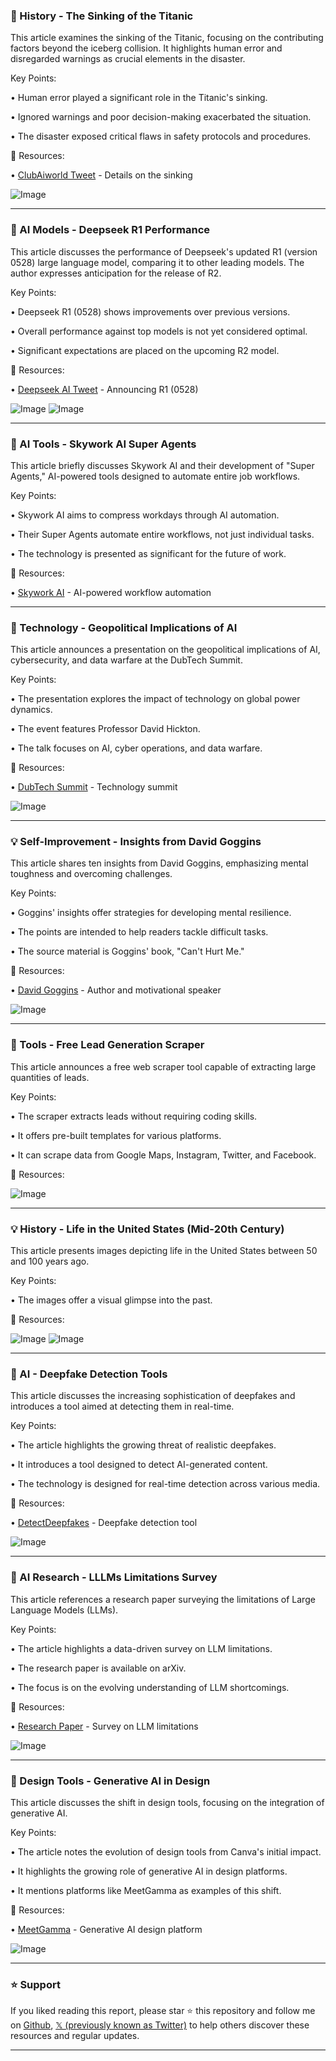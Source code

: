 ### 🚢 History - The Sinking of the Titanic

This article examines the sinking of the Titanic, focusing on the contributing factors beyond the iceberg collision.  It highlights human error and disregarded warnings as crucial elements in the disaster.

Key Points:

• Human error played a significant role in the Titanic's sinking.


• Ignored warnings and poor decision-making exacerbated the situation.


• The disaster exposed critical flaws in safety protocols and procedures.


🔗 Resources:

• [ClubAiworld Tweet](https://x.com/ClubAiworld/status/1927095066457239848) -  Details on the sinking


![Image](https://pbs.twimg.com/media/GsEcu-maUAMvnke?format=png&name=small)


---
### 🤖 AI Models - Deepseek R1 Performance

This article discusses the performance of Deepseek's updated R1 (version 0528) large language model, comparing it to other leading models.  The author expresses anticipation for the release of R2.

Key Points:

• Deepseek R1 (0528) shows improvements over previous versions.


•  Overall performance against top models is not yet considered optimal.


•  Significant expectations are placed on the upcoming R2 model.


🔗 Resources:

• [Deepseek AI Tweet](https://x.com/deepseek_ai/status/1928061589107900779) -  Announcing R1 (0528)


![Image](https://pbs.twimg.com/media/GsHZfE_aUAEo64N?format=png&name=small)
![Image](https://pbs.twimg.com/tweet_video_thumb/GsHZhQ5aUAQuA6K.jpg)


---
### 🚀 AI Tools - Skywork AI Super Agents

This article briefly discusses Skywork AI and their development of "Super Agents," AI-powered tools designed to automate entire job workflows.

Key Points:

• Skywork AI aims to compress workdays through AI automation.


• Their Super Agents automate entire workflows, not just individual tasks.


• The technology is presented as significant for the future of work.


🔗 Resources:

• [Skywork AI](https://x.com/Skywork_ai) - AI-powered workflow automation


---
### 🤖 Technology - Geopolitical Implications of AI

This article announces a presentation on the geopolitical implications of AI, cybersecurity, and data warfare at the DubTech Summit.

Key Points:

•  The presentation explores the impact of technology on global power dynamics.


• The event features Professor David Hickton.


• The talk focuses on AI, cyber operations, and data warfare.


🔗 Resources:

• [DubTech Summit](https://x.com/DubTechSummit) -  Technology summit


![Image](https://pbs.twimg.com/media/GsHTjkbW8AAERf0?format=jpg&name=small)


---
### 💡 Self-Improvement - Insights from David Goggins

This article shares ten insights from David Goggins, emphasizing mental toughness and overcoming challenges.

Key Points:

•  Goggins' insights offer strategies for developing mental resilience.


• The points are intended to help readers tackle difficult tasks.


• The source material is Goggins' book, "Can't Hurt Me."


🔗 Resources:

• [David Goggins](https://en.wikipedia.org/wiki/David_Goggins) -  Author and motivational speaker



![Image](https://pbs.twimg.com/media/GsHRXqiaMAAKvpm?format=jpg&name=small)


---
### 🚀 Tools - Free Lead Generation Scraper

This article announces a free web scraper tool capable of extracting large quantities of leads.

Key Points:

• The scraper extracts leads without requiring coding skills.


• It offers pre-built templates for various platforms.


•  It can scrape data from Google Maps, Instagram, Twitter, and Facebook.


🔗 Resources:


![Image](https://pbs.twimg.com/amplify_video_thumb/1927825313125261312/img/6YgdjmpWrONpqSCF.jpg)


---
### 💡 History - Life in the United States (Mid-20th Century)

This article presents images depicting life in the United States between 50 and 100 years ago.

Key Points:

•  The images offer a visual glimpse into the past.



🔗 Resources:


![Image](https://pbs.twimg.com/media/GsGKSGIaoAAHZ8Q?format=jpg&name=small)
![Image](https://pbs.twimg.com/media/Gr-DeaoW4AAGHwL?format=png&name=240x240)



---
### 🤖 AI - Deepfake Detection Tools

This article discusses the increasing sophistication of deepfakes and introduces a tool aimed at detecting them in real-time.

Key Points:

•  The article highlights the growing threat of realistic deepfakes.


•  It introduces a tool designed to detect AI-generated content.


•  The technology is designed for real-time detection across various media.


🔗 Resources:

• [DetectDeepfakes](https://x.com/DetectDeepfakes) -  Deepfake detection tool


![Image](https://pbs.twimg.com/media/GsHSWyUXMAAPwTy?format=jpg&name=small)


---
### 🤖 AI Research - LLLMs Limitations Survey

This article references a research paper surveying the limitations of Large Language Models (LLMs).

Key Points:

•  The article highlights a data-driven survey on LLM limitations.


•  The research paper is available on arXiv.


• The focus is on the evolving understanding of LLM shortcomings.


🔗 Resources:

• [Research Paper](https://arxiv.org/pdf/2505.19240) -  Survey on LLM limitations


![Image](https://pbs.twimg.com/media/GsHR2pQW0AAjvpF?format=jpg&name=900x900)


---
### 🚀 Design Tools - Generative AI in Design

This article discusses the shift in design tools, focusing on the integration of generative AI.

Key Points:

•  The article notes the evolution of design tools from Canva's initial impact.


• It highlights the growing role of generative AI in design platforms.


•  It mentions platforms like MeetGamma as examples of this shift.


🔗 Resources:

• [MeetGamma](https://x.com/MeetGamma) -  Generative AI design platform


![Image](https://pbs.twimg.com/amplify_video_thumb/1928045620419514368/img/vj9BrYEDq39CI64l.jpg)


---

### ⭐️ Support

If you liked reading this report, please star ⭐️ this repository and follow me on [Github](https://github.com/Drix10), [𝕏 (previously known as Twitter)](https://x.com/DRIX_10_) to help others discover these resources and regular updates.

---